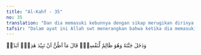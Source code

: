 ```yaml
---
title: "Al-Kahf - 35"
no: 35
translation: "Dan dia memasuki kebunnya dengan sikap merugikan dirinya sendiri (karena angkuh dan kafir); dia berkata, “Aku kira kebun ini tidak akan binasa selama-lamanya,"
tafsir: "Dalam ayat ini Allah swt menerangkan bahwa ketika dia memasuki kebunnya bersama saudaranya, dia mengatakan kepada saudaranya yang mukmin, sambil menunjuk kebunnya, bahwa kebun-kebun itu tidak akan binasa selama-lamanya.\n\nAda dua sebab yang mendorongnya berkata demikian:\n\nPertama: Kepercayaan penuh terhadap kemampuan tenaga manusia untuk memelihara kebun-kebun itu, sehingga selamat dari kebinasaan. Dengan kekayaan berupa mas dan perak sebagai modal, dan sumber daya manusia yang berpengalaman dan berpengetahuan tentang perawatan dan pemeliharaan tanaman dan kebun, dia percaya sanggup menjaga kelestarian, keindahan, dan kesuburan kebun dan tanamannya. Ia sama sekali tidak menyadari keterbatasan daya dan akal sehat manusia dan tidak percaya bahwa ada kekuatan gaib yang kuasa berbuat sesuatu terhadap segala kekayaan itu.\n\nKedua: Kepercayaan akan keabadian alam dan zaman serta ketidak-percayaan terhadap hari kiamat. Dia berkeyakinan bahwa segala yang ada ini kekal abadi. Tidak ada yang akan musnah dari alam ini, yang terjadi hanyalah perubahan dan pergantian menurut hukum yang berlaku. Air, tumbuh-tumbuhan, tanah dan lain-lainnya akan terus tersedia dan tidak akan ada putusnya. \n\nDemikianlah pandangan pemilik kebun itu. Sesungguhnya dia telah berbuat zalim dan tidak jujur terhadap dirinya sendiri. Seharusnya dia bersyukur kepada Allah yang telah memberikan segala kenikmatan kepadanya. Tidak ada seorangpun yang hidup bahagia dalam dunia ini dengan hanya berdiri di atas kaki sendiri, tanpa bantuan atau kerjasama dengan orang lain. Mengapa dia menyombongkan diri, padahal dia sebenarnya menyadarinya. Mengapa dia ingkar kepada Tuhan, padahal dia menyadari ikut terlibat dalam perubahan alam itu sendiri, mengapa dia tidak mau mengakui siapakah sebenarnya yang menciptakan semua perubahan dalam alam ini dan yang menciptakan hukum-hukumnya. Mengapa dia tidak jujur terhadap pengakuan hati nuraninya sendiri akan adanya Tuhan Yang Maha Pencipta? Sesungguhnya sikap demikian merupakan kezaliman yang besar."
---
```


وَدَخَلَ جَنَّتَهٗ وَهُوَ ظَالِمٌ لِّنَفْسِهٖۚ قَالَ مَآ اَظُنُّ اَنْ تَبِيْدَ هٰذِهٖٓ اَبَدًاۙ  
